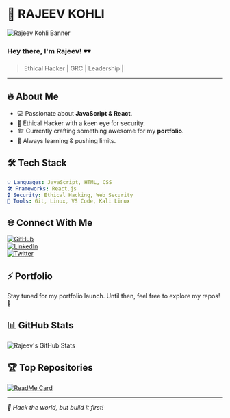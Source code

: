 # 🚀 RAJEEV KOHLI 

![Rajeev Kohli Banner](https://source.unsplash.com/1600x500/?technology,hacking)  

### Hey there, I'm Rajeev! 🕶️
> Ethical Hacker | GRC | Leadership |

---

## 🔥 About Me
- 💻 Passionate about **JavaScript & React**.
- 🎯 Ethical Hacker with a keen eye for security.
- 🏗 Currently crafting something awesome for my **portfolio**.
- 🌱 Always learning & pushing limits.

## 🛠 Tech Stack
```yaml
💡 Languages: JavaScript, HTML, CSS
🛠 Frameworks: React.js
🔒 Security: Ethical Hacking, Web Security
🚀 Tools: Git, Linux, VS Code, Kali Linux
```

## 🌐 Connect With Me
[![GitHub](https://img.shields.io/badge/-GitHub-181717?style=flat-square&logo=github)](https://github.com/)  
[![LinkedIn](https://img.shields.io/badge/-LinkedIn-0A66C2?style=flat-square&logo=linkedin&logoColor=white)](https://linkedin.com/)  
[![Twitter](https://img.shields.io/badge/-Twitter-1DA1F2?style=flat-square&logo=twitter&logoColor=white)](https://twitter.com/)  

## ⚡ Portfolio
Stay tuned for my portfolio launch. Until then, feel free to explore my repos! 🚀

## 📊 GitHub Stats
![Rajeev's GitHub Stats](https://github-readme-stats.vercel.app/api?username=your-github-username&show_icons=true&theme=tokyonight)

## 🏆 Top Repositories
[![ReadMe Card](https://github-readme-stats.vercel.app/api/pin/?username=your-github-username&repo=your-repo-name&theme=tokyonight)](https://github.com/your-github-username/your-repo-name)

---

_👾 Hack the world, but build it first!_
